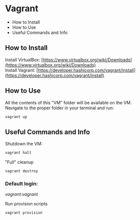 # Vagrant

* How to Install
* How to Use
* Useful Commands and Info

## How to Install
Install VirtualBox: [https://www.virtualbox.org/wiki/Downloads](https://www.virtualbox.org/wiki/Downloads)  
Install Vagrant: [https://developer.hashicorp.com/vagrant/install](https://developer.hashicorp.com/vagrant/install)

## How to Use
All the contents of this "VM" folder will be available on the VM.  
Navigate to the proper folder in your terminal and run:  
```bash
vagrant up
```
## Useful Commands and Info
Shutdown the VM:
```bash
vagrant halt
```
"Full" cleanup
```bash
vagrant destroy
```
### Default login:
 _vagrant:vagrant_

Run provision scripts
```bash
vagrant provision
```